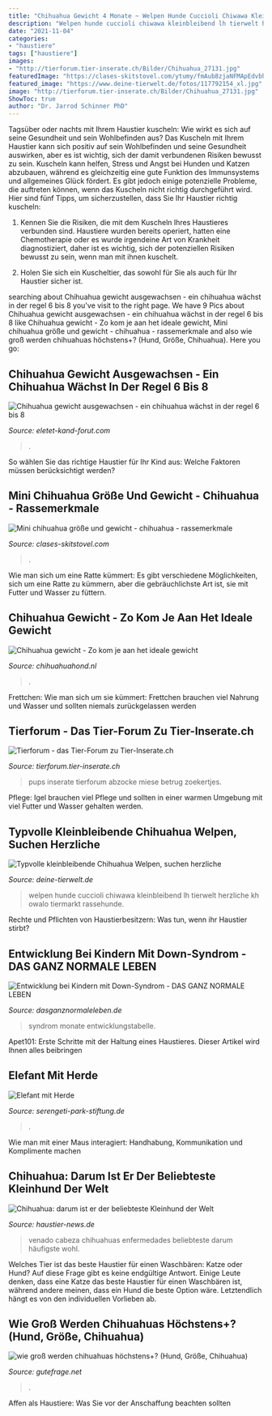 ```yaml
---
title: "Chihuahua Gewicht 4 Monate ~ Welpen Hunde Cuccioli Chiwawa Kleinbleibend Lh Tierwelt Herzliche Kh Owalo Tiermarkt Rassehunde"
description: "Welpen hunde cuccioli chiwawa kleinbleibend lh tierwelt herzliche kh owalo tiermarkt rassehunde"
date: "2021-11-04"
categories:
- "haustiere"
tags: ["haustiere"]
images:
- "http://tierforum.tier-inserate.ch/Bilder/Chihuahua_27131.jpg"
featuredImage: "https://clases-skitstovel.com/ytumy/fmAub8zjaNFMApEdvbhZhgHaDO.jpg"
featured_image: "https://www.deine-tierwelt.de/fotos/117792154_xl.jpg"
image: "http://tierforum.tier-inserate.ch/Bilder/Chihuahua_27131.jpg"
ShowToc: true
author: "Dr. Jarrod Schinner PhD"
---
```



Tagsüber oder nachts mit Ihrem Haustier kuscheln: Wie wirkt es sich auf seine Gesundheit und sein Wohlbefinden aus?
Das Kuscheln mit Ihrem Haustier kann sich positiv auf sein Wohlbefinden und seine Gesundheit auswirken, aber es ist wichtig, sich der damit verbundenen Risiken bewusst zu sein. Kuscheln kann helfen, Stress und Angst bei Hunden und Katzen abzubauen, während es gleichzeitig eine gute Funktion des Immunsystems und allgemeines Glück fördert. Es gibt jedoch einige potenzielle Probleme, die auftreten können, wenn das Kuscheln nicht richtig durchgeführt wird. Hier sind fünf Tipps, um sicherzustellen, dass Sie Ihr Haustier richtig kuscheln:
1) Kennen Sie die Risiken, die mit dem Kuscheln Ihres Haustieres verbunden sind. Haustiere wurden bereits operiert, hatten eine Chemotherapie oder es wurde irgendeine Art von Krankheit diagnostiziert, daher ist es wichtig, sich der potenziellen Risiken bewusst zu sein, wenn man mit ihnen kuschelt.

2) Holen Sie sich ein Kuscheltier, das sowohl für Sie als auch für Ihr Haustier sicher ist.

	

		
searching about Chihuahua gewicht ausgewachsen - ein chihuahua wächst in der regel 6 bis 8 you've visit to the right page. We have 9 Pics about Chihuahua gewicht ausgewachsen - ein chihuahua wächst in der regel 6 bis 8 like Chihuahua gewicht - Zo kom je aan het ideale gewicht, Mini chihuahua größe und gewicht - chihuahua - rassemerkmale and also wie groß werden chihuahuas höchstens+? (Hund, Größe, Chihuahua). Here you go:
		
    
## Chihuahua Gewicht Ausgewachsen - Ein Chihuahua Wächst In Der Regel 6 Bis 8

<img loading=lazy src="https://eletet-kand-forut.com/tgzz/W0NdURhDE8rKklUwQ7imcgHaGE.jpg" onerror="this.onerror=null;this.src='https://tse1.mm.bing.net/th?id=OIP.LGkxibcSoE1kWtq9b7viIAAAAA&amp;pid=15.1';" alt="Chihuahua gewicht ausgewachsen - ein chihuahua wächst in der regel 6 bis 8">

_Source: eletet-kand-forut.com_

>. 

	

So wählen Sie das richtige Haustier für Ihr Kind aus: Welche Faktoren müssen berücksichtigt werden?

    
## Mini Chihuahua Größe Und Gewicht - Chihuahua - Rassemerkmale

<img loading=lazy src="https://clases-skitstovel.com/ytumy/fmAub8zjaNFMApEdvbhZhgHaDO.jpg" onerror="this.onerror=null;this.src='https://tse4.mm.bing.net/th?id=OIP.KDaJmOdK1SBfuOZn6HfZOwAAAA&amp;pid=15.1';" alt="Mini chihuahua größe und gewicht - chihuahua - rassemerkmale">

_Source: clases-skitstovel.com_

>. 

	

Wie man sich um eine Ratte kümmert: Es gibt verschiedene Möglichkeiten, sich um eine Ratte zu kümmern, aber die gebräuchlichste Art ist, sie mit Futter und Wasser zu füttern.

    
## Chihuahua Gewicht - Zo Kom Je Aan Het Ideale Gewicht

<img loading=lazy src="https://chihuahuahond.nl/wp-content/uploads/2020/12/puppy-1047454_1920-1024x683.jpg" onerror="this.onerror=null;this.src='https://tse4.mm.bing.net/th?id=OIP.paoQ_S0GgVDjiuDVabplVwHaE8&amp;pid=15.1';" alt="Chihuahua gewicht - Zo kom je aan het ideale gewicht">

_Source: chihuahuahond.nl_

>. 

	

Frettchen: Wie man sich um sie kümmert: Frettchen brauchen viel Nahrung und Wasser und sollten niemals zurückgelassen werden

    
## Tierforum - Das Tier-Forum Zu Tier-Inserate.ch

<img loading=lazy src="http://tierforum.tier-inserate.ch/Bilder/Chihuahua_27131.jpg" onerror="this.onerror=null;this.src='https://tse4.mm.bing.net/th?id=OIP.9jO4Eu22ROPDcAoR0Yxi3gHaFj&amp;pid=15.1';" alt="Tierforum - das Tier-Forum zu Tier-Inserate.ch">

_Source: tierforum.tier-inserate.ch_

>pups inserate tierforum abzocke miese betrug zoekertjes. 

	

Pflege: Igel brauchen viel Pflege und sollten in einer warmen Umgebung mit viel Futter und Wasser gehalten werden.

    
## Typvolle Kleinbleibende Chihuahua Welpen, Suchen Herzliche

<img loading=lazy src="https://www.deine-tierwelt.de/fotos/117792154_xl.jpg" onerror="this.onerror=null;this.src='https://tse1.mm.bing.net/th?id=OIP.5A_ychDFNASiBGfBAYGe2QHaE7&amp;pid=15.1';" alt="Typvolle kleinbleibende Chihuahua Welpen, suchen herzliche">

_Source: deine-tierwelt.de_

>welpen hunde cuccioli chiwawa kleinbleibend lh tierwelt herzliche kh owalo tiermarkt rassehunde. 

	

Rechte und Pflichten von Haustierbesitzern: Was tun, wenn ihr Haustier stirbt?

    
## Entwicklung Bei Kindern Mit Down-Syndrom - DAS GANZ NORMALE LEBEN

<img loading=lazy src="https://www.dasganznormaleleben.de/uploads/4/0/2/8/40289421/größe0-6ma.jpg" onerror="this.onerror=null;this.src='https://tse1.mm.bing.net/th?id=OIP.5WJGt_0atqLCWGZKqHuF8gHaFU&amp;pid=15.1';" alt="Entwicklung bei Kindern mit Down-Syndrom - DAS GANZ NORMALE LEBEN">

_Source: dasganznormaleleben.de_

>syndrom monate entwicklungstabelle. 

	

Apet101: Erste Schritte mit der Haltung eines Haustieres. Dieser Artikel wird Ihnen alles beibringen

    
## Elefant Mit Herde

<img loading=lazy src="https://www.serengeti-park-stiftung.de/wp-content/uploads/2017/10/Elefanten-14.jpg" onerror="this.onerror=null;this.src='https://tse3.mm.bing.net/th?id=OIP._yen8SEMU-VkUaO0i1iJJQHaFG&amp;pid=15.1';" alt="Elefant mit Herde">

_Source: serengeti-park-stiftung.de_

>. 

	

Wie man mit einer Maus interagiert: Handhabung, Kommunikation und Komplimente machen

    
## Chihuahua: Darum Ist Er Der Beliebteste Kleinhund Der Welt

<img loading=lazy src="http://www.haustier-news.de/wp-content/uploads/2015/04/chihuahua-beliebtestes-fell-und-farbe-300x236.jpg" onerror="this.onerror=null;this.src='https://tse4.mm.bing.net/th?id=OIP.7EtTRY3Iaous57M_gevinAAAAA&amp;pid=15.1';" alt="Chihuahua: darum ist er der beliebteste Kleinhund der Welt">

_Source: haustier-news.de_

>venado cabeza chihuahuas enfermedades beliebteste darum häufigste wohl. 

	

Welches Tier ist das beste Haustier für einen Waschbären: Katze oder Hund?
Auf diese Frage gibt es keine endgültige Antwort. Einige Leute denken, dass eine Katze das beste Haustier für einen Waschbären ist, während andere meinen, dass ein Hund die beste Option wäre. Letztendlich hängt es von den individuellen Vorlieben ab.

    
## Wie Groß Werden Chihuahuas Höchstens+? (Hund, Größe, Chihuahua)

<img loading=lazy src="https://images.gutefrage.net/media/fragen/bilder/wie-gross-werden-chihuahuas-hoechstens/0_original.jpg?v=1438368479000" onerror="this.onerror=null;this.src='https://tse3.mm.bing.net/th?id=OIP.PSbNxT6VMtg0MBpqe4_osQAAAA&amp;pid=15.1';" alt="wie groß werden chihuahuas höchstens+? (Hund, Größe, Chihuahua)">

_Source: gutefrage.net_

>. 

	

Affen als Haustiere: Was Sie vor der Anschaffung beachten sollten

